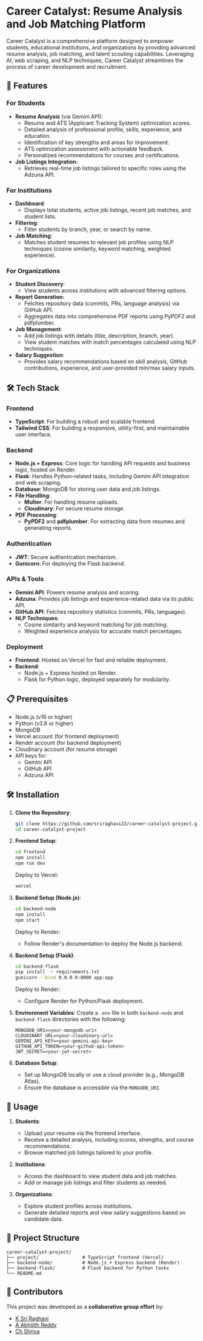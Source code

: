 # Career Catalyst: Resume Analysis and Job Matching Platform

Career Catalyst is a comprehensive platform designed to empower students, educational institutions, and organizations by providing advanced resume analysis, job matching, and talent scouting capabilities. Leveraging AI, web scraping, and NLP techniques, Career Catalyst streamlines the process of career development and recruitment.

## 🚀 Features

### For Students
- **Resume Analysis** (via Gemini API):
  - Resume and ATS (Applicant Tracking System) optimization scores.
  - Detailed analysis of professional profile, skills, experience, and education.
  - Identification of key strengths and areas for improvement.
  - ATS optimization assessment with actionable feedback.
  - Personalized recommendations for courses and certifications.
- **Job Listings Integration**:  
  - Retrieves real-time job listings tailored to specific roles using the Adzuna API.

### For Institutions
- **Dashboard**:
  - Displays total students, active job listings, recent job matches, and student lists.
- **Filtering**:
  - Filter students by branch, year, or search by name.
- **Job Matching**:
  - Matches student resumes to relevant job profiles using NLP techniques (cosine similarity, keyword matching, weighted experience).

### For Organizations
- **Student Discovery**:
  - View students across institutions with advanced filtering options.
- **Report Generation**:
  - Fetches repository data (commits, PRs, language analysis) via GitHub API.
  - Aggregates data into comprehensive PDF reports using PyPDF2 and pdfplumber.
- **Job Management**:
  - Add job listings with details (title, description, branch, year).
  - View student matches with match percentages calculated using NLP techniques.
- **Salary Suggestion**:
  - Provides salary recommendations based on skill analysis, GitHub contributions, experience, and user-provided min/max salary inputs.

## 🛠️ Tech Stack

### Frontend
- **TypeScript**: For building a robust and scalable frontend.
- **Tailwind CSS**: For building a responsive, utility-first, and maintainable user interface.

### Backend
- **Node.js + Express**: Core logic for handling API requests and business logic, hosted on Render.
- **Flask**: Handles Python-related tasks, including Gemini API integration and web scraping.
- **Database**: MongoDB for storing user data and job listings.
- **File Handling**:
  - **Multer**: For handling resume uploads.
  - **Cloudinary**: For secure resume storage.
- **PDF Processing**:
  - **PyPDF2** and **pdfplumber**: For extracting data from resumes and generating reports.

### Authentication
- **JWT**: Secure authentication mechanism.
- **Gunicorn**: For deploying the Flask backend.

### APIs & Tools
- **Gemini API**: Powers resume analysis and scoring.
- **Adzuna**: Provides job listings and experience-related data via its public API.
- **GitHub API**: Fetches repository statistics (commits, PRs, languages).
- **NLP Techniques**:
  - Cosine similarity and keyword matching for job matching.
  - Weighted experience analysis for accurate match percentages.

### Deployment
- **Frontend**: Hosted on Vercel for fast and reliable deployment.
- **Backend**:
  - Node.js + Express hosted on Render.
  - Flask for Python logic, deployed separately for modularity.

## 📋 Prerequisites
- Node.js (v16 or higher)
- Python (v3.8 or higher)
- MongoDB
- Vercel account (for frontend deployment)
- Render account (for backend deployment)
- Cloudinary account (for resume storage)
- API keys for:
  - Gemini API
  - GitHub API
  - Adzuna API

## 🛠️ Installation

1. **Clone the Repository**:
   ```bash
   git clone https://github.com/sriraghavi22/career-catalyst-project.git
   cd career-catalyst-project
   ```

2. **Frontend Setup**:
   ```bash
   cd frontend
   npm install
   npm run dev
   ```
   Deploy to Vercel:
   ```bash
   vercel
   ```

3. **Backend Setup (Node.js)**:
   ```bash
   cd backend-node
   npm install
   npm start
   ```
   Deploy to Render:
   - Follow Render's documentation to deploy the Node.js backend.

4. **Backend Setup (Flask)**:
   ```bash
   cd backend-flask
   pip install -r requirements.txt
   gunicorn --bind 0.0.0.0:8000 app:app
   ```
   Deploy to Render:
   - Configure Render for Python/Flask deployment.

5. **Environment Variables**:
   Create a `.env` file in both `backend-node` and `backend-flask` directories with the following:
   ```env
   MONGODB_URI=<your-mongodb-uri>
   CLOUDINARY_URL=<your-cloudinary-url>
   GEMINI_API_KEY=<your-gemini-api-key>
   GITHUB_API_TOKEN=<your-github-api-token>
   JWT_SECRET=<your-jwt-secret>
   ```

6. **Database Setup**:
   - Set up MongoDB locally or use a cloud provider (e.g., MongoDB Atlas).
   - Ensure the database is accessible via the `MONGODB_URI`.

## 📖 Usage

1. **Students**:
   - Upload your resume via the frontend interface.
   - Receive a detailed analysis, including scores, strengths, and course recommendations.
   - Browse matched job listings tailored to your profile.

2. **Institutions**:
   - Access the dashboard to view student data and job matches.
   - Add or manage job listings and filter students as needed.

3. **Organizations**:
   - Explore student profiles across institutions.
   - Generate detailed reports and view salary suggestions based on candidate data.

## 📂 Project Structure
```
career-catalyst-project/
├── project/                # TypeScript frontend (Vercel)
├── backend-node/           # Node.js + Express backend (Render)
├── backend-flask/          # Flask backend for Python tasks                 
└── README.md

```

## 👥 Contributors

This project was developed as a **collaborative group effort** by:

- [K Sri Raghavi](https://github.com/sriraghavi22)
- [A Abhijith Reddy](https://github.com/abhijithreddy05)
- [Ch Shriya](https://github.com/shriyacheruvu)

